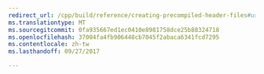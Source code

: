 ```yaml
---
redirect_url: /cpp/build/reference/creating-precompiled-header-files#using-precompiled-headers-in-a-project
ms.translationtype: MT
ms.sourcegitcommit: 0fa935667ed1ec0410e8981758dce25b88324718
ms.openlocfilehash: 37004fa4fb906448cb7045f2abaca6341fcd7295
ms.contentlocale: zh-tw
ms.lasthandoff: 09/27/2017

---
```

